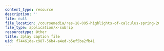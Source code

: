 ```yaml
---
content_type: resource
description: ''
file: null
file_location: /coursemedia/res-18-005-highlights-of-calculus-spring-2010/f74461dac98756b4a4edb5ef5ba2fb41_I_ril7ToAi4.vtt
file_type: application/x-subrip
resourcetype: Other
title: 3play caption file
uid: f74461da-c987-56b4-a4ed-b5ef5ba2fb41
---
```

